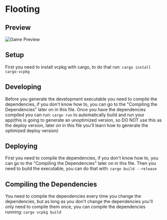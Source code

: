 # Flooting

## Preview
![Game Preview](readme/preview.gif)

## Setup
First you need to install vcpkg with cargo, to do that run: `cargo install cargo-vcpkg`

## Developing
Before you generate the development executable you need to compile the dependencies, if you don't know how to, you can go to the "Compiling the Dependencies" later on in this file.
Once you have the dependencies compiled you can run: `cargo run` to automatically build and run your app(this is going to generate an unoptimized version, so DO NOT use this as the deploy version, later on in this file you'll learn how to generate the optimized deploy version)

## Deploying
First you need to compile the dependencies, if you don't know how to, you can go to the "Compiling the Dependencies" later on in this file. 
Then you need to build the executable, you can do that with: `cargo build --release`

## Compiling the Dependencies
You need to compile the dependencies every time you change the dependencies, but as long as you don't change the dependencies you'll only need to compile them once, you can compile the dependencies running: `cargo vcpkg build`
